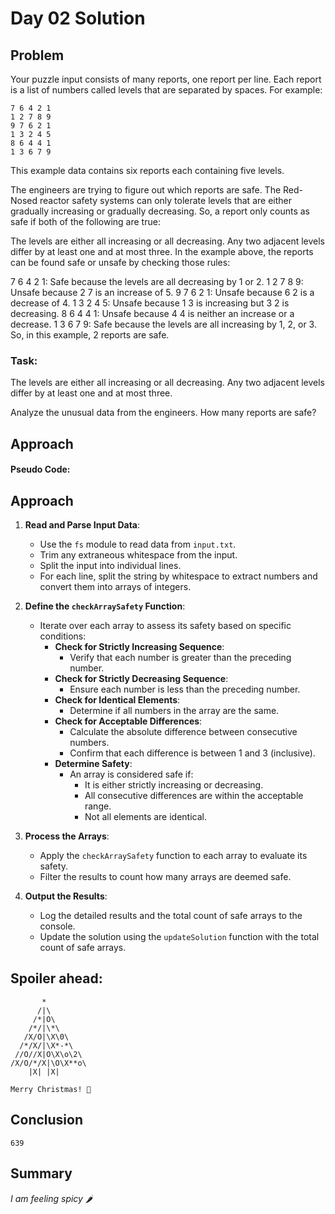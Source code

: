 # Day 02 Solution

## Problem

Your puzzle input consists of many reports, one report per line. Each report is a list of numbers called levels that are separated by spaces. For example:

```
7 6 4 2 1
1 2 7 8 9
9 7 6 2 1
1 3 2 4 5
8 6 4 4 1
1 3 6 7 9
```

This example data contains six reports each containing five levels.

The engineers are trying to figure out which reports are safe. The Red-Nosed reactor safety systems can only tolerate levels that are either gradually increasing or gradually decreasing. So, a report only counts as safe if both of the following are true:

The levels are either all increasing or all decreasing.
Any two adjacent levels differ by at least one and at most three.
In the example above, the reports can be found safe or unsafe by checking those rules:

7 6 4 2 1: Safe because the levels are all decreasing by 1 or 2.
1 2 7 8 9: Unsafe because 2 7 is an increase of 5.
9 7 6 2 1: Unsafe because 6 2 is a decrease of 4.
1 3 2 4 5: Unsafe because 1 3 is increasing but 3 2 is decreasing.
8 6 4 4 1: Unsafe because 4 4 is neither an increase or a decrease.
1 3 6 7 9: Safe because the levels are all increasing by 1, 2, or 3.
So, in this example, 2 reports are safe.

### Task:

The levels are either all increasing or all decreasing.
Any two adjacent levels differ by at least one and at most three.

Analyze the unusual data from the engineers. How many reports are safe?

## Approach

#### Pseudo Code:

## Approach

1. **Read and Parse Input Data**:
   - Use the `fs` module to read data from `input.txt`.
   - Trim any extraneous whitespace from the input.
   - Split the input into individual lines.
   - For each line, split the string by whitespace to extract numbers and convert them into arrays of integers.

2. **Define the `checkArraySafety` Function**:
   - Iterate over each array to assess its safety based on specific conditions:
     - **Check for Strictly Increasing Sequence**:
       - Verify that each number is greater than the preceding number.
     - **Check for Strictly Decreasing Sequence**:
       - Ensure each number is less than the preceding number.
     - **Check for Identical Elements**:
       - Determine if all numbers in the array are the same.
     - **Check for Acceptable Differences**:
       - Calculate the absolute difference between consecutive numbers.
       - Confirm that each difference is between 1 and 3 (inclusive).
     - **Determine Safety**:
       - An array is considered safe if:
         - It is either strictly increasing or decreasing.
         - All consecutive differences are within the acceptable range.
         - Not all elements are identical.

3. **Process the Arrays**:
   - Apply the `checkArraySafety` function to each array to evaluate its safety.
   - Filter the results to count how many arrays are deemed safe.

4. **Output the Results**:
   - Log the detailed results and the total count of safe arrays to the console.
   - Update the solution using the `updateSolution` function with the total count of safe arrays.


## Spoiler ahead:
```
       *
      /|\
     /*|O\
    /*/|\*\
   /X/O|\X\0\
  /*/X/|\X*-*\
 //O//X|O\X\o\2\
/X/O/*/X|\O\X**o\
    |X| |X|

Merry Christmas! 🎄

```
## Conclusion
```
639
```
## Summary

_I am feeling spicy 🌶️_
